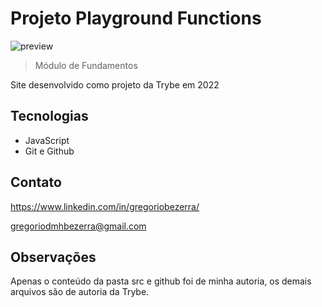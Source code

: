 # Projeto Playground Functions

![preview](./github/preview-html.png)

> Módulo de Fundamentos

 Site desenvolvido como projeto da Trybe em 2022

## Tecnologias

- JavaScript
- Git e Github

## Contato
https://www.linkedin.com/in/gregoriobezerra/

gregoriodmhbezerra@gmail.com

## Observações
Apenas o conteúdo da pasta src e github foi de minha autoria, os demais arquivos são de autoria da Trybe.
